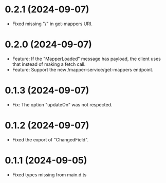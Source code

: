 # 0.2.1 (2024-09-07)
- Fixed missing "/" in get-mappers URI.

# 0.2.0 (2024-09-07)
- Feature: If the "MapperLoaded" message has payload, the client uses that instead of making a fetch call.
- Feature: Support the new /mapper-service/get-mappers endpoint.

# 0.1.3 (2024-09-07)

- Fix: The option "updateOn" was not respected. 

# 0.1.2 (2024-09-07)

- Fixed the export of "ChangedField".

# 0.1.1 (2024-09-05)

- Fixed types missing from main.d.ts